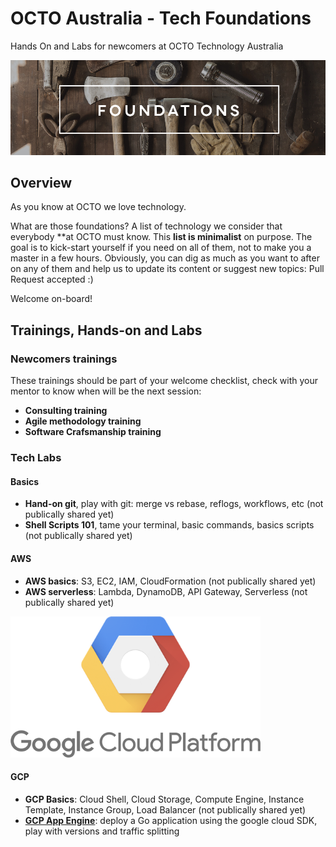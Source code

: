 # OCTO Australia - Tech Foundations
Hands On and Labs for newcomers at OCTO Technology Australia

<img src="./static/foundations.jpg" />

## Overview

As you know at OCTO we love technology.

What are those foundations? A list of technology we consider that everybody **at OCTO must know.
This **list is minimalist** on purpose. The goal is to kick-start yourself if you need on all of them, not to make you a master in a few hours.
Obviously, you can dig as much as you want to after on any of them and help us to update its content or suggest new topics: Pull Request accepted :)

Welcome on-board!

## Trainings, Hands-on and Labs

### Newcomers trainings

These trainings should be part of your welcome checklist, check with your mentor to know when will be the next session:

- **Consulting training**
- **Agile methodology training**
- **Software Crafsmanship training**

### Tech Labs

#### Basics
- **Hand-on git**, play with git: merge vs rebase, reflogs, workflows, etc (not  publically shared yet)
- **Shell Scripts 101**, tame your terminal, basic commands, basics scripts (not  publically shared yet)

#### AWS
- **AWS basics**: S3, EC2, IAM, CloudFormation (not  publically shared yet)
- **AWS serverless**: Lambda, DynamoDB, API Gateway, Serverless (not  publically shared yet)


<img src="./static/gcp.png" width="400" />

#### GCP
- **GCP Basics**: Cloud Shell, Cloud Storage, Compute Engine, Instance Template, Instance Group, Load Balancer (not  publically shared yet)
- **[GCP App Engine](https://github.com/ealliaume/gcp-app-engine-flex-with-go)**: deploy a Go application using the google cloud SDK, play with versions and traffic splitting

